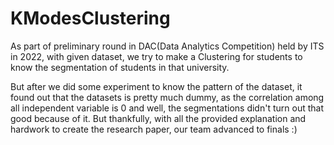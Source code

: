 # KModesClustering
As part of preliminary round in DAC(Data Analytics Competition) held by ITS in 2022, with given dataset, we try to make a Clustering for students to know the segmentation of students in that university.

But after we did some experiment to know the pattern of the dataset, it found out that the datasets is pretty much dummy, as the correlation among all independent variable is 0 and well, the segmentations didn't turn out that good because of it. But thankfully, with all the provided explanation and hardwork to create the research paper, our team advanced to finals :)
